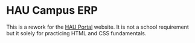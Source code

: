 # HAU Campus ERP

This is a rework for the [HAU Portal](https://hau.campus-erp.com/) website. It is not a school requirement but it solely for practicing HTML and CSS fundamentals.